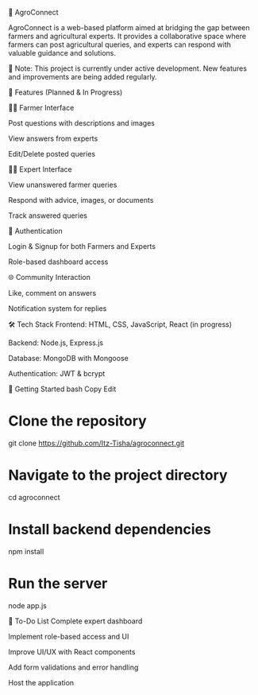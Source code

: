 🌱 AgroConnect

AgroConnect is a web-based platform aimed at bridging the gap between farmers and agricultural experts. It provides a collaborative space where farmers can post agricultural queries, and experts can respond with valuable guidance and solutions.

🚧 Note: This project is currently under active development. New features and improvements are being added regularly.

🧩 Features (Planned & In Progress)

👨‍🌾 Farmer Interface

 Post questions with descriptions and images

 View answers from experts

 Edit/Delete posted queries

👩‍🔬 Expert Interface

 View unanswered farmer queries

 Respond with advice, images, or documents

 Track answered queries

🔐 Authentication

 Login & Signup for both Farmers and Experts

 Role-based dashboard access

🌐 Community Interaction

 Like, comment on answers

 Notification system for replies

🛠️ Tech Stack
Frontend: HTML, CSS, JavaScript, React (in progress)

Backend: Node.js, Express.js

Database: MongoDB with Mongoose

Authentication: JWT & bcrypt


🚀 Getting Started
bash
Copy
Edit
# Clone the repository
git clone https://github.com/Itz-Tisha/agroconnect.git

# Navigate to the project directory
cd agroconnect

# Install backend dependencies
npm install

# Run the server
node app.js

📌 To-Do List
 Complete expert dashboard

 Implement role-based access and UI

 Improve UI/UX with React components

 Add form validations and error handling

 Host the application
